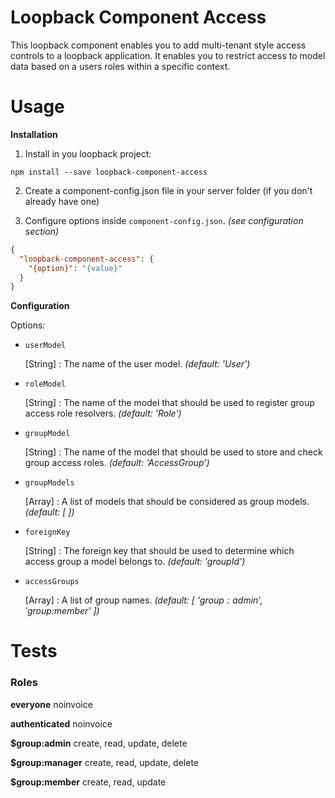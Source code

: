 # Loopback Component Access

This loopback component enables you to add multi-tenant style access controls to a loopback application. It enables you
to restrict access to model data based on a users roles within a specific context.

# Usage

**Installation**

1. Install in you loopback project:

  `npm install --save loopback-component-access`

2. Create a component-config.json file in your server folder (if you don't already have one)

3. Configure options inside `component-config.json`. *(see configuration section)*

  ```json
  {
    "loopback-component-access": {
      "{option}": "{value}"
    }
  }
  ```

**Configuration**

Options:

- `userModel`

  [String] : The name of the user model. *(default: 'User')*

- `roleModel`

  [String] : The name of the model that should be used to register group access role resolvers. *(default: 'Role')*

- `groupModel`

  [String] : The name of the model that should be used to store and check group access roles. *(default: 'AccessGroup')*

- `groupModels`

  [Array] : A list of models that should be considered as group models. *(default: [ ])*

- `foreignKey`

  [String] : The foreign key that should be used to determine which access group a model belongs to. *(default: 'groupId')*

- `accessGroups`

  [Array] : A list of group names. *(default: [ '$group:admin', '$group:member' ])*

# Tests

### Roles

**everyone**
  noinvoice

**authenticated**
  noinvoice

**$group:admin**
  create, read, update, delete

**$group:manager**
  create, read, update, delete

**$group:member**
  create, read, update
